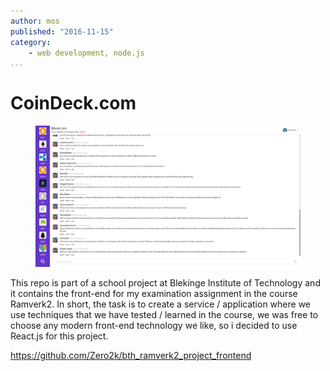 ```yaml
---
author: mos
published: "2016-11-15"
category:
    - web development, node.js
...
```

CoinDeck.com
==================================

<figure class="figure right">
    <img src="https://raw.githubusercontent.com/Zero2k/bth_ramverk2_project_frontend/master/screenshots/screenshot_alt1.png" alt=""/>
</figure>

This repo is part of a school project at Blekinge Institute of Technology and it contains the front-end for my examination assignment in the course Ramverk2. In short, the task is to create a service / application where we use techniques that we have tested / learned in the course, we was free to choose any modern front-end technology we like, so i decided to use React.js for this project.

<!--more-->

https://github.com/Zero2k/bth_ramverk2_project_frontend
